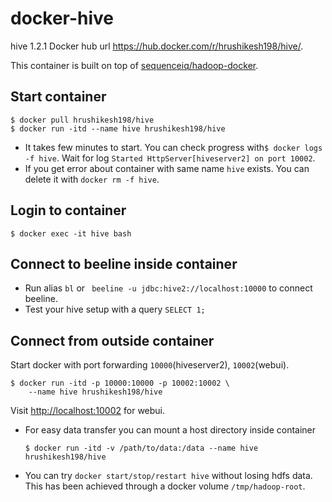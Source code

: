 # docker-hive
hive 1.2.1
Docker hub url <a href="https://hub.docker.com/r/hrushikesh198/hive/" target="_blank">https://hub.docker.com/r/hrushikesh198/hive/</a>.

This container is built on top of <a href="https://github.com/sequenceiq/hadoop-docker" target="_blank">sequenceiq/hadoop-docker</a>.

## Start container
```
$ docker pull hrushikesh198/hive
$ docker run -itd --name hive hrushikesh198/hive
```
* It takes few minutes to start. You can check progress with`$ docker logs -f hive`. Wait for log `Started HttpServer[hiveserver2] on port 10002`.
* If you get error about container with same name `hive` exists. You can delete it with `docker rm -f hive`.
## Login to container
```
$ docker exec -it hive bash	
```

## Connect to beeline inside container   
* Run alias `bl` or ` beeline -u jdbc:hive2://localhost:10000` to connect beeline.
* Test your hive setup with a query `SELECT 1;`

## Connect from outside container
Start docker with port forwarding `10000`(hiveserver2), `10002`(webui).
```
$ docker run -itd -p 10000:10000 -p 10002:10002 \
    --name hive hrushikesh198/hive
``` 
Visit <a href="http://localhost:10002" target="_blank">http://localhost:10002</a> for webui.

* For easy data transfer you can mount a host directory inside container
  ```
  $ docker run -itd -v /path/to/data:/data --name hive hrushikesh198/hive
  ```
* You can try `docker start/stop/restart hive` without losing hdfs data. This has been achieved through a docker volume `/tmp/hadoop-root`.
  


